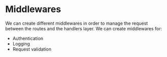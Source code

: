 # Middlewares

We can create different middlewares in order to manage the request between the routes and the handlers layer. We can create middlewares for:

- Authentication
- Logging
- Request validation
